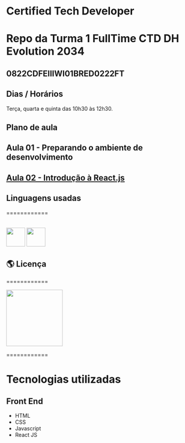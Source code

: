 # Certified Tech Developer

# Repo da Turma 1 FullTime CTD DH Evolution 2034

## 0822CDFEIIIWI01BRED0222FT


## Dias / Horários 

Terça, quarta e quinta das 10h30 às 12h30.

## Plano de aula

## Aula 01 - Preparando o ambiente de desenvolvimento

## [Aula 02 - Introdução à React.js](./02/)

## Linguagens usadas
============
<div style="display: inline_block"><br>
<img height="50" width="50" src="https://cdn.jsdelivr.net/gh/devicons/devicon/icons/javascript/javascript-original.svg"/>
<img height="50" width="50" src="https://cdn.jsdelivr.net/gh/devicons/devicon/icons/react/react-original-wordmark.svg" />
          
</div>

## 🌎 Licença
============

<img  width="150" src="https://img.shields.io/github/license/mashape/apistatus?color=gree&style=plastic" />

============
# Tecnologias utilizadas

## Front End
- HTML
- CSS
- Javascript
- React JS
